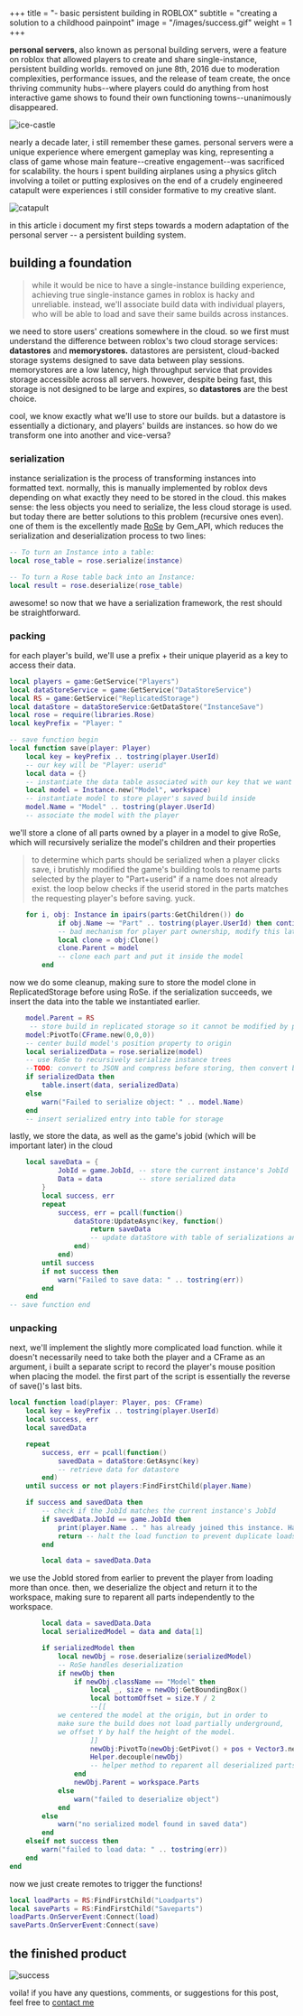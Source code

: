 +++
title = "- basic persistent building in ROBLOX"
subtitle = "creating a solution to a childhood painpoint"
image = "/images/success.gif"
weight = 1
+++


**personal servers**, also known as personal building servers, were a feature on roblox that allowed players to create and share single-instance, persistent building worlds. removed on june 8th, 2016 due to moderation complexities, performance issues, and the release of team create, the once thriving community hubs--where players could do anything from host interactive game shows to found their own functioning towns--unanimously disappeared. 

![ice-castle](/images/icecastle.png)



nearly a decade later, i still remember these games. personal servers were a unique experience where emergent gameplay was king, representing a class of game whose main feature--creative engagement--was sacrificed for scalability. the hours i spent building airplanes using a physics glitch involving a toilet or putting explosives on the end of a crudely engineered catapult were experiences i still consider formative to my creative slant.

![catapult](/images/catapult.gif)

in this article i document my first steps towards a modern adaptation of the personal server -- a persistent building system.

## **building a foundation**

> while it would be nice to have a single-instance building experience, achieving true single-instance games in roblox is hacky and unreliable. instead, we'll associate build data with individual players, who will be able to load and save their same builds across instances. 

we need to store users' creations somewhere in the cloud. so we first must understand the difference between roblox's two cloud storage services: **datastores** and **memorystores.** datastores are persistent, cloud-backed storage systems designed to save data between play sessions. memorystores are a low latency, high throughput service that provides storage accessible across all servers. however, despite being fast, this storage is not designed to be large and expires, so **datastores** are the best choice. 

cool, we know exactly what we'll use to store our builds. but a datastore is essentially a dictionary, and players' builds are instances. so how do we transform one into another and vice-versa?

### **serialization**

instance serialization is the process of transforming instances into formatted text. normally, this is manually implemented by roblox devs depending on what exactly they need to be stored in the cloud. this makes sense: the less objects you need to serialize, the less cloud storage is used. but today there are better solutions to this problem (recursive ones even). one of them is the excellently made [RoSe](https://github.com/Gem-API/Rose) by Gem_API, which reduces the serialization and deserialization process to two lines:

```lua
-- To turn an Instance into a table:
local rose_table = rose.serialize(instance)

-- To turn a Rose table back into an Instance:
local result = rose.deserialize(rose_table)

```

awesome! so now that we have a serialization framework, the rest should be straightforward. 

### **packing**

for each player's build, we'll use a prefix + their unique playerid as a key to access their data. 

```lua
local players = game:GetService("Players")
local dataStoreService = game:GetService("DataStoreService")
local RS = game:GetService("ReplicatedStorage")
local dataStore = dataStoreService:GetDataStore("InstanceSave")
local rose = require(libraries.Rose)
local keyPrefix = "Player: "

-- save function begin
local function save(player: Player)
	local key = keyPrefix .. tostring(player.UserId) 
    -- our key will be "Player: userid"
	local data = {} 
    -- instantiate the data table associated with our key that we want to store
	local model = Instance.new("Model", workspace) 
    -- instantiate model to store player's saved build inside 
	model.Name = "Model" .. tostring(player.UserId) 
    -- associate the model with the player

```

we'll store a clone of all parts owned by a player in a model to give RoSe, which will recursively serialize the model's children and their properties

>to determine which parts should be serialized when a player clicks save, i brutishly modified the game's building tools to rename parts selected by the player to "Part+userid" if a name does not already exist. the loop below checks if the userid stored in the parts matches the requesting player's before saving. yuck.

```lua
    for i, obj: Instance in ipairs(parts:GetChildren()) do
            if obj.Name ~= "Part" .. tostring(player.UserId) then continue end 
            -- bad mechanism for player part ownership, modify this later..
            local clone = obj:Clone() 
            clone.Parent = model 
            -- clone each part and put it inside the model
        end

```

now we do some cleanup, making sure to store the model clone in ReplicatedStorage before using RoSe. if the serialization succeeds, we insert the data into the table we instantiated earlier.

```lua
    model.Parent = RS
     -- store build in replicated storage so it cannot be modified by player(s)
	model:PivotTo(CFrame.new(0,0,0)) 
    -- center build model's position property to origin
	local serializedData = rose.serialize(model)
    -- use RoSe to recursively serialize instance trees
    --TODO: convert to JSON and compress before storing, then convert back after
	if serializedData then
		table.insert(data, serializedData)
	else
		warn("Failed to serialize object: " .. model.Name)
	end
    -- insert serialized entry into table for storage
```

lastly, we store the data, as well as the game's jobid (which will be important later) in the cloud

```lua
    local saveData = {
            JobId = game.JobId, -- store the current instance's JobId
            Data = data         -- store serialized data
        }
        local success, err
        repeat
            success, err = pcall(function()
                dataStore:UpdateAsync(key, function()
                    return saveData
                    -- update dataStore with table of serializations and JobId
                end)
            end)
        until success
        if not success then
            warn("Failed to save data: " .. tostring(err))
        end
    end
-- save function end
```
### **unpacking**

next, we'll implement the slightly more complicated load function. while it doesn't necessarily need to take both the player and a CFrame as an argument, i built a separate script to record the player's mouse position when placing the model. the first part of the script is essentially the reverse of save()'s last bits.

```lua
local function load(player: Player, pos: CFrame)
	local key = keyPrefix .. tostring(player.UserId)
	local success, err
	local savedData

	repeat
		success, err = pcall(function()
			savedData = dataStore:GetAsync(key)
            -- retrieve data for datastore
		end)
	until success or not players:FindFirstChild(player.Name)

	if success and savedData then
		-- check if the JobId matches the current instance's JobId
		if savedData.JobId == game.JobId then
			print(player.Name .. " has already joined this instance. Halting load.")
			return -- halt the load function to prevent duplicate loads
		end

		local data = savedData.Data
```
we use the JobId stored from earlier to prevent the player from loading more than once. then, we deserialize the object and return it to the workspace, making sure to reparent all parts independently to the workspace.

```lua
        local data = savedData.Data
        local serializedModel = data and data[1]

        if serializedModel then
            local newObj = rose.deserialize(serializedModel)
            -- RoSe handles deserialization
            if newObj then
                if newObj.className == "Model" then
                    local _, size = newObj:GetBoundingBox()
                    local bottomOffset = size.Y / 2
                    --[[
            we centered the model at the origin, but in order to 
            make sure the build does not load partially underground,
            we offset Y by half the height of the model.
                    ]] 
                    newObj:PivotTo(newObj:GetPivot() + pos + Vector3.new(0, bottomOffset, 0))
                    Helper.decouple(newObj)
                    -- helper method to reparent all deserialized parts to workspace
                end
                newObj.Parent = workspace.Parts
            else
                warn("failed to deserialize object")
            end
        else
            warn("no serialized model found in saved data")
        end
    elseif not success then
		warn("failed to load data: " .. tostring(err))
	end
end
```

now we just create remotes to trigger the functions!

```lua
local loadParts = RS:FindFirstChild("Loadparts")
local saveParts = RS:FindFirstChild("Saveparts")
loadParts.OnServerEvent:Connect(load)
saveParts.OnServerEvent:Connect(save)
```


## **the finished product**

![success](/images/success(1).gif)

voila! if you have any questions, comments, or suggestions for this post, feel free to [contact me](/contact/)
